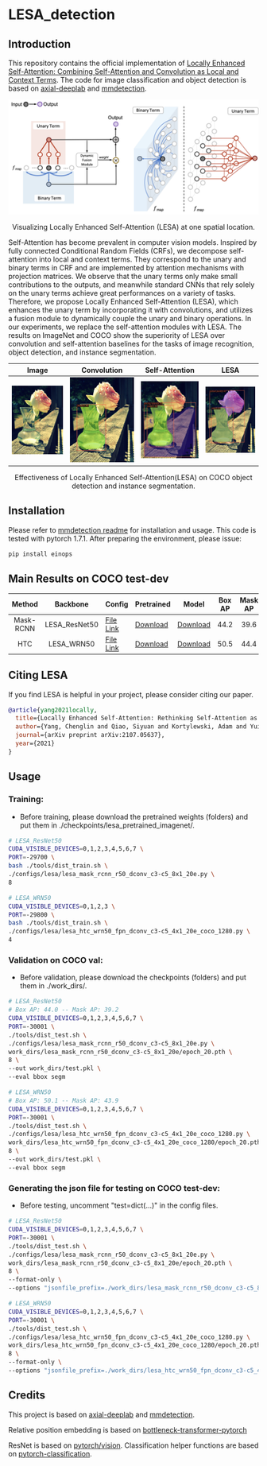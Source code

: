 # LESA_detection

## Introduction

This repository contains the official implementation of [Locally Enhanced Self-Attention: Combining Self-Attention and Convolution as Local and Context Terms](http://arxiv.org/abs/2107.05637).
The code for image classification and object detection is based on [axial-deeplab](https://github.com/csrhddlam/axial-deeplab) and [mmdetection](https://github.com/open-mmlab/mmdetection). 

<p align = "center">
<img src = "Images/lesa_method_fig.png">
</p>
<p align = "center">
Visualizing Locally Enhanced Self-Attention (LESA) at one spatial location. 
</p>

Self-Attention has become prevalent in computer vision models. Inspired by fully connected Conditional Random Fields (CRFs), we decompose self-attention into local and context terms. They correspond to the unary and binary terms in CRF and are implemented by attention mechanisms with projection matrices. We observe that the unary terms only make small contributions to the outputs, and meanwhile standard CNNs that rely solely on the unary terms achieve great performances on a variety of tasks. Therefore, we propose Locally Enhanced Self-Attention (LESA), which enhances the unary term by incorporating it with convolutions, and utilizes a fusion module to dynamically couple the unary and binary operations. In our experiments, we replace the self-attention modules with LESA. The results on ImageNet and COCO show the superiority of LESA over convolution and self-attention baselines for the tasks of image recognition, object detection, and instance segmentation.

Image             |  Convolution | Self-Attention             |  LESA 
:-------------------------:|:-------------------------:|:-------------------------:|:-------------------------:
|<img src="./Images/img.jpg" width="200px" />|<img src="./Images/conv.jpg" width="200px" />|<img src="./Images/sa.jpg" width="200px" />|<img src="./Images/lesa.jpg" width="200px" /> 

<p align = "center">
Effectiveness  of  Locally  Enhanced  Self-Attention(LESA) on COCO object detection and instance segmentation. 
</p>

## Installation

Please refer to [mmdetection readme](README_mmdet.md) for installation and usage. This code is tested with pytorch 1.7.1. After preparing the environment, please issue: 
```bash
pip install einops
```

## Main Results on COCO test-dev

| Method    | Backbone          | Config | Pretrained | Model | Box AP | Mask AP |
|:-----------:|:-----------------:|--------------|--------------|--------------|:------------:|:------------:|
| Mask-RCNN | LESA_ResNet50         | [File Link](configs/lesa/lesa_mask_rcnn_r50_dconv_c3-c5_8x1_20e.py) | [Download](https://livejohnshopkins-my.sharepoint.com/:f:/g/personal/cyang76_jh_edu/EsV_fGZY-uhEkciwVckp4c8BlInA1GFv7gett1_LOZ0vFg?e=g1If75) | [Download](https://livejohnshopkins-my.sharepoint.com/:f:/g/personal/cyang76_jh_edu/Egpo87VmMmlEg0jY_KHYAJsBS7EFDJ4YxJ2zhkTxcJCzWg?e=SGSKmx) | 44.2 | 39.6 |
| HTC | LESA_WRN50 | [File Link](configs/lesa/lesa_htc_wrn50_fpn_dconv_c3-c5_4x1_20e_coco_1280.py) | [Download](https://livejohnshopkins-my.sharepoint.com/:f:/g/personal/cyang76_jh_edu/ElagAKEgXttArEbtVR6NpmEBWAZN0pNE5Q6MMXEJZ27VHg?e=dIdwAI) | [Download](https://livejohnshopkins-my.sharepoint.com/:f:/g/personal/cyang76_jh_edu/EmSPz8ToSK5GuYyWELj3Y0QBwP3Q_Jd4FhK1WDvf2FuADw?e=xRsbl5) | 50.5 | 44.4 |

## Citing LESA

If you find LESA is helpful in your project, please consider citing our paper.

```BibTeX
@article{yang2021locally,
  title={Locally Enhanced Self-Attention: Rethinking Self-Attention as Local and Context Terms},
  author={Yang, Chenglin and Qiao, Siyuan and Kortylewski, Adam and Yuille, Alan},
  journal={arXiv preprint arXiv:2107.05637},
  year={2021}
}
```

## Usage

### Training:
+ Before training, please download the pretrained weights (folders) and put them in ./checkpoints/lesa_pretrained_imagenet/.
```bash
# LESA_ResNet50
CUDA_VISIBLE_DEVICES=0,1,2,3,4,5,6,7 \
PORT=-29700 \
bash ./tools/dist_train.sh \
./configs/lesa/lesa_mask_rcnn_r50_dconv_c3-c5_8x1_20e.py \
8 
```
```bash
# LESA_WRN50
CUDA_VISIBLE_DEVICES=0,1,2,3 \
PORT=-29800 \
bash ./tools/dist_train.sh \
./configs/lesa/lesa_htc_wrn50_fpn_dconv_c3-c5_4x1_20e_coco_1280.py \
4
```

### Validation on COCO val:
+ Before validation, please download the checkpoints (folders) and put them in ./work_dirs/.
```bash
# LESA_ResNet50
# Box AP: 44.0 -- Mask AP: 39.2
CUDA_VISIBLE_DEVICES=0,1,2,3,4,5,6,7 \
PORT=-30001 \
./tools/dist_test.sh \
./configs/lesa/lesa_mask_rcnn_r50_dconv_c3-c5_8x1_20e.py \
work_dirs/lesa_mask_rcnn_r50_dconv_c3-c5_8x1_20e/epoch_20.pth \
8 \
--out work_dirs/test.pkl \
--eval bbox segm
```
```bash
# LESA_WRN50
# Box AP: 50.1 -- Mask AP: 43.9
CUDA_VISIBLE_DEVICES=0,1,2,3,4,5,6,7 \
PORT=-30001 \
./tools/dist_test.sh \
./configs/lesa/lesa_htc_wrn50_fpn_dconv_c3-c5_4x1_20e_coco_1280.py \
work_dirs/lesa_htc_wrn50_fpn_dconv_c3-c5_4x1_20e_coco_1280/epoch_20.pth \
8 \
--out work_dirs/test.pkl \
--eval bbox segm
```

### Generating the json file for testing on COCO test-dev:
+ Before testing, uncomment "test=dict(...)" in the config files.
```bash
# LESA_ResNet50
CUDA_VISIBLE_DEVICES=0,1,2,3,4,5,6,7 \
PORT=-30001 \
./tools/dist_test.sh \
./configs/lesa/lesa_mask_rcnn_r50_dconv_c3-c5_8x1_20e.py \
work_dirs/lesa_mask_rcnn_r50_dconv_c3-c5_8x1_20e/epoch_20.pth \
8 \
--format-only \
--options "jsonfile_prefix=./work_dirs/lesa_mask_rcnn_r50_dconv_c3-c5_8x1_20e"
```
```bash
# LESA_WRN50
CUDA_VISIBLE_DEVICES=0,1,2,3,4,5,6,7 \
PORT=-30001 \
./tools/dist_test.sh \
./configs/lesa/lesa_htc_wrn50_fpn_dconv_c3-c5_4x1_20e_coco_1280.py \
work_dirs/lesa_htc_wrn50_fpn_dconv_c3-c5_4x1_20e_coco_1280/epoch_20.pth \
8 \
--format-only \
--options "jsonfile_prefix=./work_dirs/lesa_htc_wrn50_fpn_dconv_c3-c5_4x1_20e_coco_1280"
```

## Credits

This project is based on [axial-deeplab](https://github.com/csrhddlam/axial-deeplab) and [mmdetection](https://github.com/open-mmlab/mmdetection).

Relative position embedding is based on [bottleneck-transformer-pytorch](https://github.com/lucidrains/bottleneck-transformer-pytorch/blob/main/bottleneck_transformer_pytorch/bottleneck_transformer_pytorch.py)

ResNet is based on [pytorch/vision](https://github.com/pytorch/vision/blob/master/torchvision/models/resnet.py). Classification helper functions are based on [pytorch-classification](https://github.com/bearpaw/pytorch-classification).

